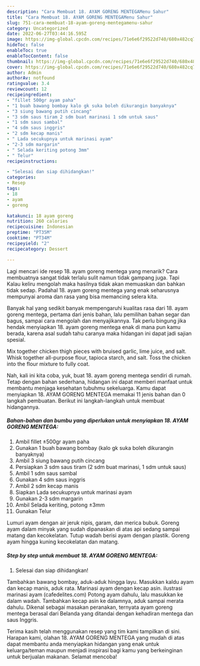 ```yaml
---
description: "Cara Membuat 18. AYAM GORENG MENTEGAMenu Sahur"
title: "Cara Membuat 18. AYAM GORENG MENTEGAMenu Sahur"
slug: 751-cara-membuat-18-ayam-goreng-mentegamenu-sahur
category: Uncategorized
date: 2022-06-27T03:44:16.595Z
image: https://img-global.cpcdn.com/recipes/71e6e6f29522d740/680x482cq70/18-ayam-goreng-mentega-foto-resep-utama.jpg
hideToc: false
enableToc: true
enableTocContent: false
thumbnail: https://img-global.cpcdn.com/recipes/71e6e6f29522d740/680x482cq70/18-ayam-goreng-mentega-foto-resep-utama.jpg
cover: https://img-global.cpcdn.com/recipes/71e6e6f29522d740/680x482cq70/18-ayam-goreng-mentega-foto-resep-utama.jpg
author: Admin
authorAv: notfound
ratingvalue: 3.4
reviewcount: 12
recipeingredient:
- "fillet 500gr ayam paha"
- "1 buah bawang bombay kalo gk suka boleh dikurangin banyaknya"
- "3 siung bawang putih cincang"
- "3 sdm saus tiram 2 sdm buat marinasi 1 sdm untuk saus"
- "1 sdm saus sambal"
- "4 sdm saus inggris"
- "2 sdm kecap manis"
- " Lada secukupnya untuk marinasi ayam"
- "2-3 sdm margarin"
- " Selada keriting potong 3mm"
- " Telur"
recipeinstructions:

- "Selesai dan siap dihidangkan!"
categories:
- Resep
tags:
- 18
- ayam
- goreng

katakunci: 18 ayam goreng 
nutrition: 260 calories
recipecuisine: Indonesian
preptime: "PT35M"
cooktime: "PT34M"
recipeyield: "2"
recipecategory: Dessert

---
```



Lagi mencari ide resep 18. ayam goreng mentega yang menarik? Cara membuatnya sangat tidak terlalu sulit namun tidak gampang juga. Tapi Kalau keliru mengolah maka hasilnya tidak akan memuaskan dan bahkan tidak sedap. Padahal 18. ayam goreng mentega yang enak seharusnya mempunyai aroma dan rasa yang bisa memancing selera kita.


Banyak hal yang sedikit banyak mempengaruhi kualitas rasa dari 18. ayam goreng mentega, pertama dari jenis bahan, lalu pemilihan bahan segar dan bagus, sampai cara mengolah dan menyajikannya. Tak perlu bingung jika hendak menyiapkan 18. ayam goreng mentega enak di mana pun kamu berada, karena asal sudah tahu caranya maka hidangan ini dapat jadi sajian spesial.

Mix together chicken thigh pieces with bruised garlic, lime juice, and salt. Whisk together all-purpose flour, tapioca starch, and salt. Toss the chicken into the flour mixture to fully coat.


Nah, kali ini kita coba, yuk, buat 18. ayam goreng mentega sendiri di rumah. Tetap dengan bahan sederhana, hidangan ini dapat memberi manfaat untuk membantu menjaga kesehatan tubuhmu sekeluarga. Kamu dapat menyiapkan 18. AYAM GORENG MENTEGA memakai 11 jenis bahan dan 0 langkah pembuatan. Berikut ini langkah-langkah untuk membuat hidangannya.

<!--inarticleads1-->

##### Bahan-bahan dan bumbu yang diperlukan untuk menyiapkan 18. AYAM GORENG MENTEGA:

1. Ambil fillet ±500gr ayam paha
1. Gunakan 1 buah bawang bombay (kalo gk suka boleh dikurangin banyaknya)
1. Ambil 3 siung bawang putih cincang
1. Persiapkan 3 sdm saus tiram (2 sdm buat marinasi, 1 sdm untuk saus)
1. Ambil 1 sdm saus sambal
1. Gunakan 4 sdm saus inggris
1. Ambil 2 sdm kecap manis
1. Siapkan  Lada secukupnya untuk marinasi ayam
1. Gunakan 2-3 sdm margarin
1. Ambil  Selada keriting, potong ±3mm
1. Gunakan  Telur


Lumuri ayam dengan air jeruk nipis, garam, dan merica bubuk. Goreng ayam dalam minyak yang sudah dipanaskan di atas api sedang sampai matang dan kecokelatan. Tutup wadah berisi ayam dengan plastik. Goreng ayam hingga kuning kecokelatan dan matang. 

<!--inarticleads2-->

##### Step by step untuk membuat 18. AYAM GORENG MENTEGA:


1. Selesai dan siap dihidangkan!

Tambahkan bawang bombay, aduk-aduk hingga layu. Masukkan kaldu ayam dan kecap manis, aduk rata. Marinasi ayam dengan kecap asin. ilustrasi marinasi ayam (cafedelites.com) Potong ayam dahulu, lalu masukkan ke dalam wadah. Tambahkan kecap asin ke dalamnya, aduk sampai merata dahulu. Dikenal sebagai masakan peranakan, ternyata ayam goreng mentega berasal dari Belanda yang ditandai dengan kehadiran mentega dan saus Inggris. 

Terima kasih telah menggunakan resep yang tim kami tampilkan di sini. Harapan kami, olahan 18. AYAM GORENG MENTEGA yang mudah di atas dapat membantu anda menyiapkan hidangan yang enak untuk keluarga/teman maupun menjadi inspirasi bagi kamu yang berkeinginan untuk berjualan makanan. Selamat mencoba!

